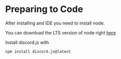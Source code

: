 
# Preparing to Code

After installing and IDE you need to install node.

You can download the LTS version of node right [here](https://nodejs.org/en/download/)

Install discord.js with
```shell
npm install discord.js@latest
```
